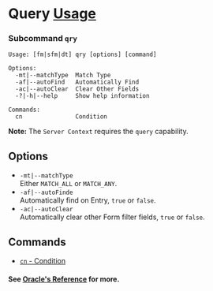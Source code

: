 # Query [Usage](../README.md#commands)
### Subcommand `qry`
```
Usage: [fm|sfm|dt] qry [options] [command]

Options:
  -mt|--matchType  Match Type
  -af|--autoFind   Automatically Find
  -ac|--autoClear  Clear Other Fields
  -?|-h|--help     Show help information

Commands:
  cn               Condition
```

**Note:** The `Server Context` requires the `query` capability.

## Options
- `-mt|--matchType`  
Either `MATCH_ALL` or `MATCH_ANY`.
- `-af|--autoFinde`  
Automatically find on Entry, `true` or `false`.
- `-ac|--autoClear`  
Automatically clear other Form filter fields, `true` or `false`.

## Commands
- [`cn` - Condition](./cmd-cn.md)

#### See [Oracle's Reference](https://docs.oracle.com/cd/E53430_01/EOTJC/perform_ais_formsvc_calls.htm#EOTJC144) for more.
